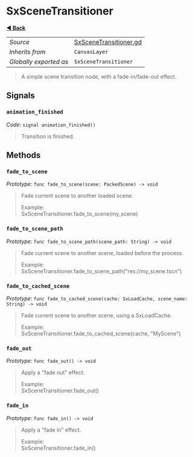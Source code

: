 # SxSceneTransitioner

**[◀️ Back](../readme.md)**

|    |     |
|----|-----|
|*Source*|[SxSceneTransitioner.gd](../../../../nodes/utils/SxSceneTransitioner/SxSceneTransitioner.gd)|
|*Inherits from*|`CanvasLayer`|
|*Globally exported as*|`SxSceneTransitioner`|

> A simple scene transition node, with a fade-in/fade-out effect.  
## Signals

### `animation_finished`

*Code*: `signal animation_finished()`

> Transition is finished.  
## Methods

### `fade_to_scene`

*Prototype*: `func fade_to_scene(scene: PackedScene) -> void`

> Fade current scene to another loaded scene.  
>   
> Example:  
>   SxSceneTransitioner.fade_to_scene(my_scene)  
### `fade_to_scene_path`

*Prototype*: `func fade_to_scene_path(scene_path: String) -> void`

> Fade current scene to another scene, loaded before the process.  
>   
> Example:  
>   SxSceneTransitioner.fade_to_scene_path("res://my_scene.tscn")  
### `fade_to_cached_scene`

*Prototype*: `func fade_to_cached_scene(cache: SxLoadCache, scene_name: String) -> void`

> Fade current scene to another scene, using a SxLoadCache.  
>   
> Example:  
>   SxSceneTransitioner.fade_to_cached_scene(cache, "MyScene")  
### `fade_out`

*Prototype*: `func fade_out() -> void`

> Apply a "fade out" effect.  
>   
> Example:  
>   SxSceneTransitioner.fade_out()  
### `fade_in`

*Prototype*: `func fade_in() -> void`

> Apply a "fade in" effect.  
>   
> Example:  
>   SxSceneTransitioner.fade_in()  
